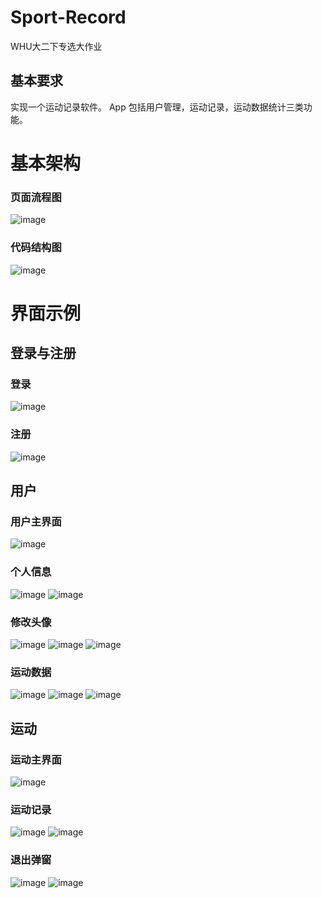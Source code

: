# Sport-Record
WHU大二下专选大作业
## 基本要求
实现一个运动记录软件。
App 包括用户管理，运动记录，运动数据统计三类功能。
# 基本架构
### 页面流程图
![image](imags/flowchart.png)
### 代码结构图
![image](imags/structure.png)
# 界面示例
## 登录与注册
### 登录
![image](imags/In/login.png)
### 注册
![image](imags/In/regsiter.png)

## 用户
### 用户主界面
![image](imags/user.png)
### 个人信息
![image](imags/Users/userinfo/个人信息.png)
![image](imags/Users/userinfo/个人信息修改.png)
### 修改头像
![image](imags/Users/changelogo/1.png)
![image](imags/Users/changelogo/2.png)
![image](imags/Users/changelogo/3.png)
### 运动数据
![image](imags/Users/sportdata/datalist.png)
![image](imags/Users/sportdata/recordinfo.png)
![image](imags/Users/sportdata/analysis.png)

## 运动
### 运动主界面
![image](imags/sport.png)
### 运动记录
![image](imags/Records/record1.png)
![image](imags/Records/record2.png)
### 退出弹窗
![image](imags/Records/float1.png)
![image](imags/Records/float2.png)
